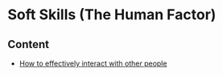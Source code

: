 # Soft Skills (The Human Factor)

## Content

- [How to effectively interact with other people](/Handbook/Soft%20Skills%20%28The%20Human%20Factor%29/How%20to%20effectively%20interact%20with%20other%20people)
